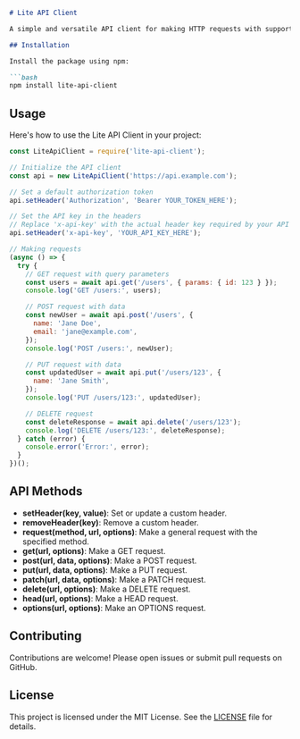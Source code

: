 ```markdown
# Lite API Client

A simple and versatile API client for making HTTP requests with support for all HTTP methods and custom headers.

## Installation

Install the package using npm:

```bash
npm install lite-api-client
```

## Usage

Here's how to use the Lite API Client in your project:

```javascript
const LiteApiClient = require('lite-api-client');

// Initialize the API client
const api = new LiteApiClient('https://api.example.com');

// Set a default authorization token
api.setHeader('Authorization', 'Bearer YOUR_TOKEN_HERE');

// Set the API key in the headers
// Replace 'x-api-key' with the actual header key required by your API
api.setHeader('x-api-key', 'YOUR_API_KEY_HERE');

// Making requests
(async () => {
  try {
    // GET request with query parameters
    const users = await api.get('/users', { params: { id: 123 } });
    console.log('GET /users:', users);

    // POST request with data
    const newUser = await api.post('/users', {
      name: 'Jane Doe',
      email: 'jane@example.com',
    });
    console.log('POST /users:', newUser);

    // PUT request with data
    const updatedUser = await api.put('/users/123', {
      name: 'Jane Smith',
    });
    console.log('PUT /users/123:', updatedUser);

    // DELETE request
    const deleteResponse = await api.delete('/users/123');
    console.log('DELETE /users/123:', deleteResponse);
  } catch (error) {
    console.error('Error:', error);
  }
})();
```

## API Methods

- **setHeader(key, value)**: Set or update a custom header.
- **removeHeader(key)**: Remove a custom header.
- **request(method, url, options)**: Make a general request with the specified method.
- **get(url, options)**: Make a GET request.
- **post(url, data, options)**: Make a POST request.
- **put(url, data, options)**: Make a PUT request.
- **patch(url, data, options)**: Make a PATCH request.
- **delete(url, options)**: Make a DELETE request.
- **head(url, options)**: Make a HEAD request.
- **options(url, options)**: Make an OPTIONS request.

## Contributing

Contributions are welcome! Please open issues or submit pull requests on GitHub.

## License

This project is licensed under the MIT License. See the [LICENSE](LICENSE) file for details.
```
